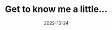 ---
title: "Get to know me a little…"
date: 2022-10-24
type: landing

design:
  # Default section spacing
  spacing: "0rem"

sections:
  - block: about-page
    content:
      bannerImage:  "hero-about-me.jpg"
      getToKnowList:
        travel:
            title: "I love travel"
            image: 'surfing.jpg'
            description: "Whether I'm wandering through the bustling streets of a new city or taking in the quiet beauty of an unfamiliar landscape, I love making the most of every place I visit. From my first desert adventure to catching waves at the beach, I’m always excited to explore what’s different from my own surroundings. Travel fuels my curiosity and gives me a chance to dive into the best experiences a place has to offer." 
        create:
            title: "I love to create"
            image: 'jacket-img.jpg'
            description: "A few years ago, I began sewing, starting with simple projects and now creating full garments. The jacket in the picture above is one I quilted using materials I bought second-hand—pieces like this let me create something entirely unique. Sewing has become a way for me to relax and express myself, blending creativity with sustainability. I love repurposing materials, showing the potential of turning something old into something new, and making pieces I couldn’t find anywhere else. Just like research, sewing involves creativity and the satisfaction of building something original from the ground up." 
        Meet:
            title: "Meet Nyla"
            image: 'cat-img.jpg'
            description: "My companion since the start of my PhD journey. She’s been with me through every high and low, and after a long day at the office, she’s always there to greet me. I love hearing about the special bonds others have with their pets, so feel free to share your stories with me!"         
     
---